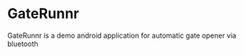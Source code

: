 GateRunnr
=========

GateRunnr is a demo android application for automatic gate opener via bluetooth
